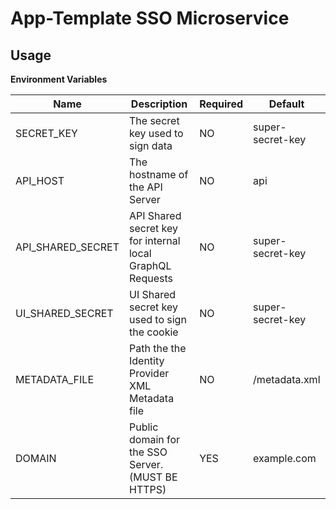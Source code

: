 # App-Template SSO Microservice

## Usage

**Environment Variables**

| Name              | Description                                               | Required | Default          |
| ----------------- | --------------------------------------------------------- | -------- | ---------------- |
| SECRET_KEY        | The secret key used to sign data                          | NO       | super-secret-key |
| API_HOST          | The hostname of the API Server                            | NO       | api              |
| API_SHARED_SECRET | API Shared secret key for internal local GraphQL Requests | NO       | super-secret-key |
| UI_SHARED_SECRET  | UI Shared secret key used to sign the cookie              | NO       | super-secret-key |
| METADATA_FILE     | Path the the Identity Provider XML Metadata file          | NO       | /metadata.xml    |
| DOMAIN            | Public domain for the SSO Server. (MUST BE HTTPS)         | YES      | example.com      |
